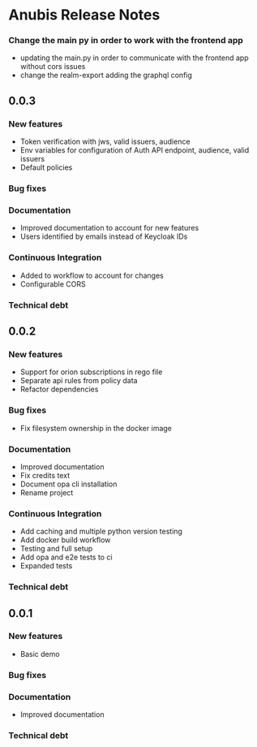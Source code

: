 # Anubis Release Notes

### Change the main py in order to work with the frontend app

- updating the main.py in order to communicate with the frontend app without cors issues
- change the realm-export adding the graphql config

## 0.0.3

### New features

- Token verification with jws, valid issuers, audience
- Env variables for configuration of Auth API endpoint, audience, valid issuers
- Default policies

### Bug fixes

### Documentation

- Improved documentation to account for new features
- Users identified by emails instead of Keycloak IDs

### Continuous Integration

- Added to workflow to account for changes
- Configurable CORS

### Technical debt

## 0.0.2

### New features

- Support for orion subscriptions in rego file
- Separate api rules from policy data
- Refactor dependencies

### Bug fixes

- Fix filesystem ownership in the docker image

### Documentation

- Improved documentation
- Fix credits text
- Document opa cli installation
- Rename project

### Continuous Integration

- Add caching and multiple python version testing
- Add docker build workflow
- Testing and full setup
- Add opa and e2e tests to ci
- Expanded tests

### Technical debt

## 0.0.1

### New features

- Basic demo

### Bug fixes

### Documentation

- Improved documentation

### Technical debt
